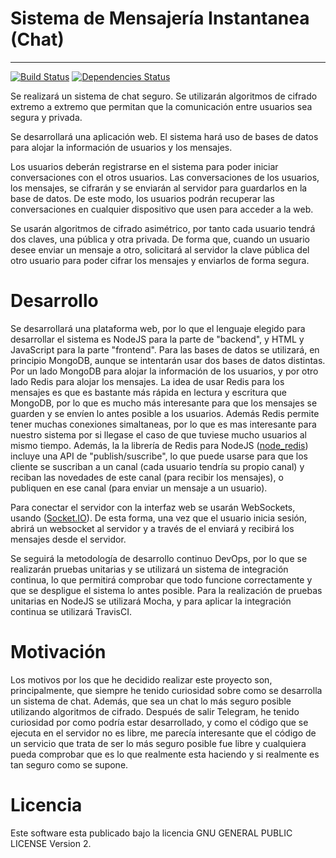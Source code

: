 
# Sistema de Mensajería Instantanea (Chat)
___

[![Build Status](https://travis-ci.org/segura2010/CC-Proyecto-OpenSecureChat.svg?branch=master)](https://travis-ci.org/segura2010/CC-Proyecto-OpenSecureChat) [![Dependencies Status](https://david-dm.org/segura2010/CC-Proyecto-OpenSecureChat.svg)](https://david-dm.org)


Se realizará un sistema de chat seguro. Se utilizarán algoritmos de cifrado extremo a extremo que permitan que la comunicación entre usuarios sea segura y privada.

Se desarrollará una aplicación web. El sistema hará uso de bases de datos para alojar la información de usuarios y los mensajes.

Los usuarios deberán registrarse en el sistema para poder iniciar conversaciones con el otros usuarios. Las conversaciones de los usuarios, los mensajes, se cifrarán y se enviarán al servidor para guardarlos en la base de datos. De este modo, los usuarios podrán recuperar las conversaciones en cualquier dispositivo que usen para acceder a la web. 

Se usarán algoritmos de cifrado asimétrico, por tanto cada usuario tendrá dos claves, una pública y otra privada. De forma que, cuando un usuario desee enviar un mensaje a otro, solicitará al servidor la clave pública del otro usuario para poder cifrar los mensajes y enviarlos de forma segura.

# Desarrollo

Se desarrollará una plataforma web, por lo que el lenguaje elegido para desarrollar el sistema es NodeJS para la parte de "backend", y HTML y JavaScript para la parte "frontend". Para las bases de datos se utilizará, en principio MongoDB, aunque se intentarán usar dos bases de datos distintas. Por un lado MongoDB para alojar la información de los usuarios, y por otro lado Redis para alojar los mensajes. La idea de usar Redis para los mensajes es que es bastante más rápida en lectura y escritura que MongoDB, por lo que es mucho más interesante para que los mensajes se guarden y se envíen lo antes posible a los usuarios. Además Redis permite tener muchas conexiones simaltaneas, por lo que es mas interesante para nuestro sistema por si llegase el caso de que tuviese mucho usuarios al mismo tiempo. Además, la la librería de Redis para NodeJS ([node_redis](https://github.com/NodeRedis/node_redis)) incluye una API de "publish/suscribe", lo que puede usarse para que los cliente se suscriban a un canal (cada usuario tendría su propio canal) y reciban las novedades de este canal (para recibir los mensajes), o publiquen en ese canal (para enviar un mensaje a un usuario).

Para conectar el servidor con la interfaz web se usarán WebSockets, usando ([Socket.IO](http://socket.io)). De esta forma, una vez que el usuario inicia sesión, abrirá un websocket al servidor y a través de el enviará y recibirá los mensajes desde el servidor.

Se seguirá la metodología de desarrollo continuo DevOps, por lo que se realizarán pruebas unitarias y se utilizará un sistema de integración continua, lo que permitirá comprobar que todo funcione correctamente y que se despligue el sistema lo antes posible. Para la realización de pruebas unitarias en NodeJS se utilizará Mocha, y para aplicar la integración continua se utilizará TravisCI.

# Motivación

Los motivos por los que he decidido realizar este proyecto son, principalmente, que siempre he tenido curiosidad sobre como se desarrolla un sistema de chat. Además, que sea un chat lo más seguro posible utilizando algoritmos de cifrado. Después de salir Telegram, he tenido curiosidad por como podría estar desarrollado, y como el código que se ejecuta en el servidor no es libre, me parecía interesante que el código de un servicio que trata de ser lo más seguro posible fue libre y cualquiera pueda comprobar que es lo que realmente esta haciendo y si realmente es tan seguro como se supone.

# Licencia

Este software esta publicado bajo la licencia GNU GENERAL PUBLIC LICENSE Version 2.
